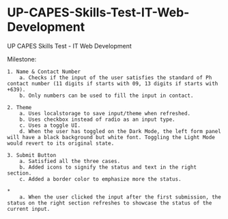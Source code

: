 # UP-CAPES-Skills-Test-IT-Web-Development

UP CAPES Skills Test - IT Web Development

Milestone: 

    1. Name & Contact Number
        a. Checks if the input of the user satisfies the standard of Ph contact number (11 digits if starts with 09, 13 digits if starts with +639).
        b. Only numbers can be used to fill the input in contact.
        
    2. Theme
        a. Uses localstorage to save input/theme when refreshed.
        b. Uses checkbox instead of radio as an input type.
        c. Uses a toggle UI.
        d. When the user has toggled on the Dark Mode, the left form panel will have a black background but white font. Toggling the Light Mode would revert to its original state.
        
    3. Submit Button
        a. Satisfied all the three cases.
        b. Added icons to signify the status and text in the right section.
        c. Added a border color to emphasize more the status.
        
    * 
        a. When the user clicked the input after the first submission, the status on the right section refreshes to showcase the status of the current input.
